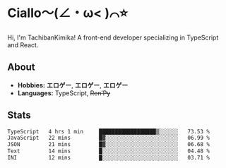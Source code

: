 # Ciallo～(∠・ω< )⌒⭐️

Hi, I'm TachibanKimika! A front-end developer specializing in TypeScript and React.

## About
- **Hobbies:** **エロゲー**, **エロゲー**, **エロゲー**
- **Languages:** TypeScript, ~~Ren’Py~~

## Stats
<!--START_SECTION:waka-->

```txt
TypeScript   4 hrs 1 min     ██████████████████▒░░░░░░   73.53 %
JavaScript   22 mins         █▓░░░░░░░░░░░░░░░░░░░░░░░   06.99 %
JSON         21 mins         █▓░░░░░░░░░░░░░░░░░░░░░░░   06.68 %
Text         14 mins         █░░░░░░░░░░░░░░░░░░░░░░░░   04.48 %
INI          12 mins         █░░░░░░░░░░░░░░░░░░░░░░░░   03.71 %
```

<!--END_SECTION:waka-->

<!-- ![Metrics](https://metrics.lecoq.io/TachibanaKimika?template=classic&base.activity=0&base.community=0&base.repositories=0&languages=1&isocalendar=1&isocalendar.duration=half-year&languages.limit=8&languages.sections=most-used&languages.colors=github&languages.threshold=0%25&languages.indepth=false&languages.recent.load=300&languages.recent.days=14&config.timezone=Asia%2FShanghai)
 -->
